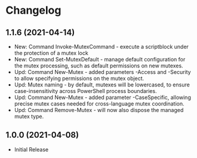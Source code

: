 ﻿# Changelog

## 1.1.6 (2021-04-14)

+ New: Command Invoke-MutexCommand - execute a scriptblock under the protection of a mutex lock
+ New: Command Set-MutexDefault - manage default configuration for the mutex processing, such as default permissions on new mutexes.
+ Upd: Command New-Mutex - added parameters -Access and -Security to allow specifying permissions on the mutex object.
+ Upd: Mutex naming - by default, mutexes will be lowercased, to ensure case-insensitivity across PowerShell process boundaries.
+ Upd: Command New-Mutex - added parameter -CaseSpecific, allowing precise mutex cases needed for cross-language mutex coordination.
+ Upd: Command Remove-Mutex - will now also dispose the managed mutex type.

## 1.0.0 (2021-04-08)

+ Initial Release
